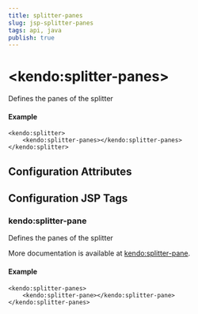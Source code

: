 ```yaml
---
title: splitter-panes
slug: jsp-splitter-panes
tags: api, java
publish: true
---
```


# \<kendo:splitter-panes\>

Defines the panes of the splitter

#### Example
    <kendo:splitter>
        <kendo:splitter-panes></kendo:splitter-panes>
    </kendo:splitter>

## Configuration Attributes


##  Configuration JSP Tags

### kendo:splitter-pane

Defines the panes of the splitter

More documentation is available at [kendo:splitter-pane](/api/wrappers/jsp/splitter/pane).

#### Example

    <kendo:splitter-panes>
        <kendo:splitter-pane></kendo:splitter-pane>
    </kendo:splitter-panes>

